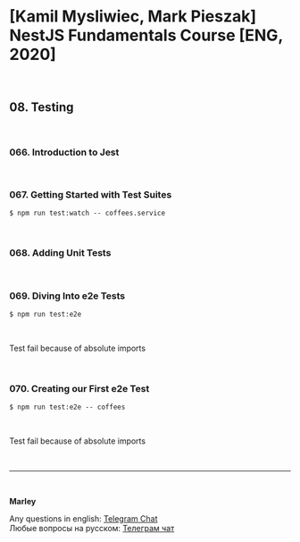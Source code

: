 # [Kamil Mysliwiec, Mark Pieszak] NestJS Fundamentals Course [ENG, 2020]

<br/>

## 08. Testing

<br/>

### 066. Introduction to Jest

<br/>

### 067. Getting Started with Test Suites

    $ npm run test:watch -- coffees.service

<br/>

### 068. Adding Unit Tests

<br/>

### 069. Diving Into e2e Tests

    $ npm run test:e2e

<br/>

Test fail because of absolute imports

<br/>

### 070. Creating our First e2e Test

    $ npm run test:e2e -- coffees

<br/>

Test fail because of absolute imports

<br/>

---

<br/>

**Marley**

Any questions in english: <a href="https://jsdev.org/chat/">Telegram Chat</a>  
Любые вопросы на русском: <a href="https://jsdev.ru/chat/">Телеграм чат</a>
